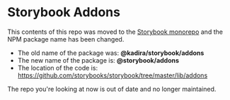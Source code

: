 # Storybook Addons

This contents of this repo was moved to the [Storybook monorepo](https://github.com/storybooks/storybook/) and the NPM package name has been changed.

- The old name of the package was: **@kadira/storybook/addons**
- The new name of the package is: **@storybook/addons**
- The location of the code is: https://github.com/storybooks/storybook/tree/master/lib/addons

The repo you're looking at now is out of date and no longer maintained.
